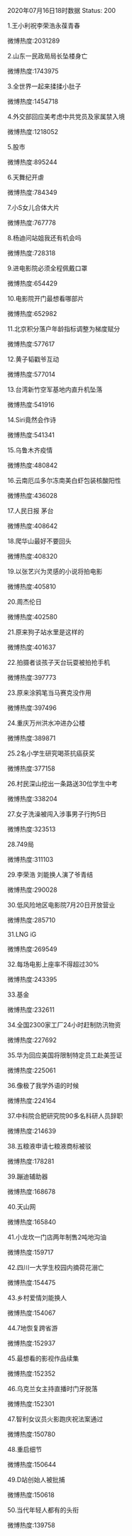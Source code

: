 2020年07月16日18时数据
Status: 200

1.王小利祝李荣浩永葆青春

微博热度:2031289

2.山东一民政局局长坠楼身亡

微博热度:1743975

3.全世界一起来揉揉小肚子

微博热度:1454718

4.外交部回应美考虑中共党员及家属禁入境

微博热度:1218052

5.股市

微博热度:895244

6.天舞纪开虐

微博热度:784349

7.小S女儿合体大片

微博热度:767778

8.杨迪问站姐我还有机会吗

微博热度:728318

9.进电影院必须全程佩戴口罩

微博热度:654429

10.电影院开门最想看哪部片

微博热度:652982

11.北京积分落户年龄指标调整为梯度赋分

微博热度:577617

12.黄子韬戳爷互动

微博热度:577014

13.台湾新竹空军基地内直升机坠落

微博热度:541916

14.Siri竟然会作诗

微博热度:541341

15.乌鲁木齐疫情

微博热度:480842

16.云南厄瓜多尔冻南美白虾包装核酸阳性

微博热度:436028

17.人民日报 茅台

微博热度:408642

18.爬华山最好不要回头

微博热度:408320

19.以张艺兴为灵感的小说将拍电影

微博热度:405810

20.周杰伦日

微博热度:402580

21.原来狗子站水里是这样的

微博热度:401637

22.拍摄者谈孩子天台玩耍被拍抢手机

微博热度:397773

23.原来涂鸦笔当马赛克没作用

微博热度:397496

24.重庆万州洪水冲进办公楼

微博热度:389871

25.2名小学生研究喝茶抗癌获奖

微博热度:377158

26.村民深山挖出一条路送30位学生中考

微博热度:338204

27.女子洗澡被闯入涉事男子行拘5日

微博热度:323513

28.749局

微博热度:311103

29.李荣浩 刘能换人演了爷青结

微博热度:290028

30.低风险地区电影院7月20日开放营业

微博热度:285710

31.LNG iG

微博热度:269549

32.每场电影上座率不得超过30%

微博热度:243395

33.基金

微博热度:232611

34.全国2300家工厂24小时赶制防汛物资

微博热度:227692

35.华为回应美国将限制特定员工赴美签证

微博热度:225061

36.像极了我学外语的时候

微博热度:224164

37.中科院合肥研究院90多名科研人员辞职

微博热度:214639

38.五粮液申请七粮液商标被驳

微博热度:178281

39.蹦迪辅助器

微博热度:168678

40.天山网

微博热度:165840

41.小龙坎一门店两年制售2吨地沟油

微博热度:159717

42.四川一大学生校园内摘荷花溺亡

微博热度:154475

43.乡村爱情刘能换人

微博热度:154067

44.7地恢复跨省游

微博热度:152937

45.最想看的影视作品续集

微博热度:152352

46.乌克兰女主持直播时门牙脱落

微博热度:152301

47.智利女议员火影跑庆祝法案通过

微博热度:150780

48.重启细节

微博热度:150644

49.D站创始人被批捕

微博热度:150618

50.当代年轻人都有的头衔

微博热度:139758

